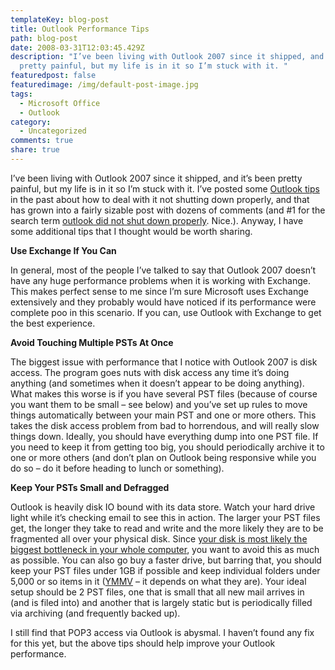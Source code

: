 ```yaml
---
templateKey: blog-post
title: Outlook Performance Tips
path: blog-post
date: 2008-03-31T12:03:45.429Z
description: "I’ve been living with Outlook 2007 since it shipped, and it’s been
  pretty painful, but my life is in it so I’m stuck with it. "
featuredpost: false
featuredimage: /img/default-post-image.jpg
tags:
  - Microsoft Office
  - Outlook
category:
  - Uncategorized
comments: true
share: true
---
```

<!--StartFragment-->

I’ve been living with Outlook 2007 since it shipped, and it’s been pretty painful, but my life is in it so I’m stuck with it. I’ve posted some [Outlook tips](http://aspadvice.com/blogs/ssmith/archive/2007/05/14/Outlook-Data-File-PST-Not-Closed-Properly.aspx) in the past about how to deal with it not shutting down properly, and that has grown into a fairly sizable post with dozens of comments (and #1 for the search term [outlook did not shut down properly](https://www.google.com/search?q=outlook+did+not+shut+down+properly&rls=com.microsoft:*:IE-SearchBox&ie=UTF-8&oe=UTF-8&sourceid=ie7&rlz=1I7ADBF). Nice.). Anyway, I have some additional tips that I thought would be worth sharing.

**Use Exchange If You Can**

In general, most of the people I’ve talked to say that Outlook 2007 doesn’t have any huge performance problems when it is working with Exchange. This makes perfect sense to me since I’m sure Microsoft uses Exchange extensively and they probably would have noticed if its performance were complete poo in this scenario. If you can, use Outlook with Exchange to get the best experience.

**Avoid Touching Multiple PSTs At Once**

The biggest issue with performance that I notice with Outlook 2007 is disk access. The program goes nuts with disk access any time it’s doing anything (and sometimes when it doesn’t appear to be doing anything). What makes this worse is if you have several PST files (because of course you want them to be small – see below) and you’ve set up rules to move things automatically between your main PST and one or more others. This takes the disk access problem from bad to horrendous, and will really slow things down. Ideally, you should have everything dump into one PST file. If you need to keep it from getting too big, you should periodically archive it to one or more others (and don’t plan on Outlook being responsive while you do so – do it before heading to lunch or something).

**Keep Your PSTs Small and Defragged**

Outlook is heavily disk IO bound with its data store. Watch your hard drive light while it’s checking email to see this in action. The larger your PST files get, the longer they take to read and write and the more likely they are to be fragmented all over your physical disk. Since [your disk is most likely the biggest bottleneck in your whole computer](http://www.codinghorror.com/blog/archives/000800.html), you want to avoid this as much as possible. You can also go buy a faster drive, but barring that, you should keep your PST files under 1GB if possible and keep individual folders under 5,000 or so items in it ([YMMV](http://en.wikipedia.org/wiki/Your_mileage_may_vary) – it depends on what they are). Your ideal setup should be 2 PST files, one that is small that all new mail arrives in (and is filed into) and another that is largely static but is periodically filled via archiving (and frequently backed up).

I still find that POP3 access via Outlook is abysmal. I haven’t found any fix for this yet, but the above tips should help improve your Outlook performance.

<!--EndFragment-->